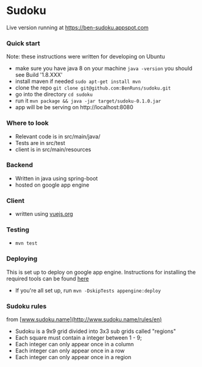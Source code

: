 # Sudoku

Live version running at https://ben-sudoku.appspot.com  

### Quick start
Note: these instructions were written for developing on Ubuntu

- make sure you have java 8 on your machine `java -version` you should see Build '1.8.XXX'
- install maven if needed  `sudo apt-get install mvn`
- clone the repo `git clone git@github.com:BenRuns/sudoku.git`
- go into the directory `cd sudoku`
- run it   `mvn package && java -jar target/sudoku-0.1.0.jar`
- app will be  be serving on http://localhost:8080

### Where to look
 - Relevant code is in src/main/java/
 - Tests are in src/test
 - client is in src/main/resources

### Backend
- Written in java using spring-boot
- hosted on google app engine

### Client
- written using [vuejs.org](http://vuejs.org)

### Testing
- `mvn test`

### Deploying
This is set up to deploy on google app engine. Instructions for installing the
required tools can be found  [here](https://codelabs.developers.google.com/codelabs/cloud-app-engine-springboot/index.html?index=..%2F..%2Findex#0)
- If you're all set up, run `mvn -DskipTests appengine:deploy`

### Sudoku rules
from [www.sudoku.name](http://www.sudoku.name/rules/en)
- Sudoku is a 9x9 grid divided into 3x3 sub grids called "regions"
- Each square must contain a integer between 1 - 9;
- Each integer can only appear once in a column
- Each integer can only appear once in a row
- Each integer can only appear once in a region





